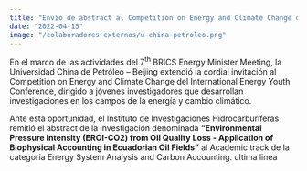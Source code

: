 ```yaml
---
title: "Envío de abstract al Competition on Energy and Climate Change organizado por China University of Petroleum-Beijing"
date: "2022-04-15"
image: "/colaboradores-externos/u-china-petroleo.png"
---
```


En el marco de las actividades del 7<sup>th</sup> BRICS Energy Minister Meeting, la Universidad China de Petróleo – Beijing extendió la cordial invitación al Competition on Energy and Climate Change del International Energy Youth Conference, dirigido a jóvenes investigadores que desarrollan investigaciones en los campos de la energía y cambio climático.

Ante esta oportunidad, el Instituto de Investigaciones Hidrocarburíferas remitió el abstract de la investigación denominada **“Environmental Pressure Intensity (EROI-CO2) from Oil Quality Loss - Application of Biophysical Accounting in Ecuadorian Oil Fields”** al Academic track de la categoría Energy System Analysis and Carbon Accounting.
ultima linea
